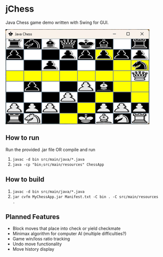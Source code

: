 # jChess

Java Chess game demo written with Swing for GUI.

![Example Gameplay](ex1.png)

## How to run

Run the provided .jar file OR compile and run

1. `javac -d bin src/main/java/*.java`
2. `java -cp "bin;src/main/resources" ChessApp`

## How to build

1. `javac -d bin src/main/java/*.java`
2. `jar cvfm MyChessApp.jar Manifest.txt -C bin . -C src/main/resources .`

## Planned Features

- Block moves that place into check or yield checkmate
- Minimax algorithm for computer AI (multiple difficulties?)
- Game win/loss ratio tracking
- Undo move functionality
- Move history display
